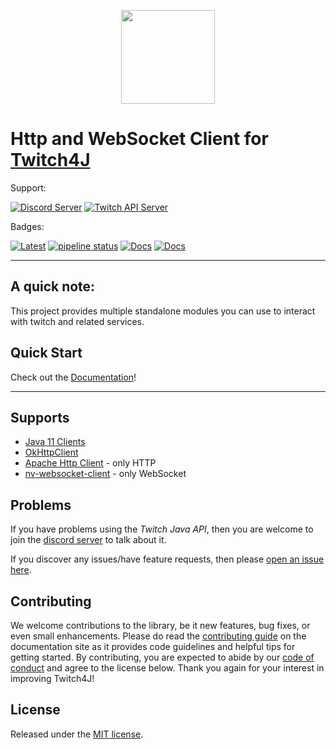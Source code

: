 <p align="center"><a href="https://twitch4j.github.io/"><img src="https://twitch4j.github.io/assets/images/logo.svg?raw=true" width="150"></a></p>

# Http and WebSocket Client for [Twitch4J](https://github.com/twitch4j/twitch4j)

Support:

[![Discord Server](https://discordapp.com/api/guilds/143001431388061696/embed.png?style=banner2)](https://discord.gg/FQ5vgW3)
[![Twitch API Server](https://discordapp.com/api/guilds/325552783787032576/embed.png?style=banner2)](https://discord.gg/8NXaEyV)

Badges:

[![Latest](https://img.shields.io/github/release/twitch4j/twitch4j/all.svg?style=flate&label=latest)](https://search.maven.org/search?q=g:com.github.twitch4j)
[![pipeline status](https://gitlab.com/twitch4j/twitch4j/badges/master/pipeline.svg)](https://gitlab.com/twitch4j/twitch4j/commits/master)
[![Docs](https://img.shields.io/badge/documentation-grey.svg?style=flat)](https://twitch4j.github.io/docs/)
[![Docs](https://img.shields.io/badge/javadoc-brightgreen.svg?style=flat)](https://twitch4j.github.io/javadoc/)

--------

## A quick note:

This project provides multiple standalone modules you can use to interact with twitch and related services.

## Quick Start

Check out the [Documentation](https://twitch4j.github.io/docs/getting-started/installation/)!

--------

## Supports

* [Java 11 Clients](https://docs.oracle.com/en/java/javase/11/docs/api/java.net.http/java/net/http/package-summary.html)
* [OkHttpClient](https://square.github.io/okhttp/)
* [Apache Http Client](https://hc.apache.org/index.html) - only HTTP
* [nv-websocket-client](https://github.com/TakahikoKawasaki/nv-websocket-client) - only WebSocket

## Problems

If you have problems using the *Twitch Java API*, then you are welcome to join
the [discord server](https://discord.gg/FQ5vgW3) to talk about it.

If you discover any issues/have feature requests, then
please [open an issue here](https://github.com/twitch4j/twitch4j/issues/new).

## Contributing

We welcome contributions to the library, be it new features, bug fixes, or even small enhancements. Please do read
the [contributing guide](https://twitch4j.github.io/docs/contribution/) on the documentation site as it provides code
guidelines and helpful tips for getting started. By contributing, you are expected to abide by
our [code of conduct](https://github.com/twitch4j/.github/blob/main/CODE_OF_CONDUCT.md) and agree to the license below.
Thank you again for your interest in improving Twitch4J!

## License

Released under the [MIT license](./LICENSE).
